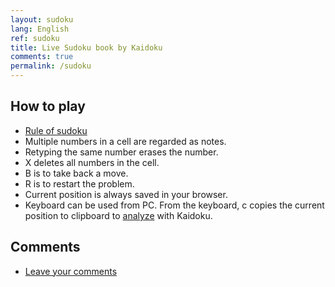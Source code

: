 ```yaml
---
layout: sudoku
lang: English
ref: sudoku
title: Live Sudoku book by Kaidoku
comments: true
permalink: /sudoku
---
```


## How to play

- [Rule of sudoku](./rule)
- Multiple numbers in a cell are regarded as notes.
- Retyping the same number erases the number.
- X deletes all numbers in the cell.
- B is to take back a move.
- R is to restart the problem.
- Current position is always saved in your browser.
- Keyboard can be used from PC. From the keyboard, c copies the current position to clipboard to [analyze](specified) with Kaidoku.

## Comments

- [Leave your comments](comment)
